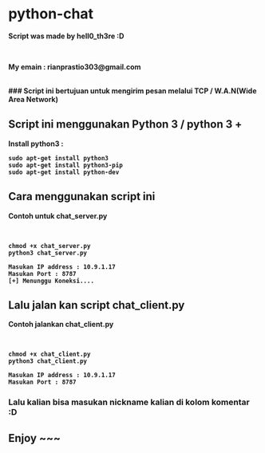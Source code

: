 # python-chat
<p><b>Script was made by hell0_th3re :D<b><p>
<br>
<p><b>My emain : rianprastio303@gmail.com<b><p>
<br>
### Script ini bertujuan untuk mengirim pesan melalui TCP / W.A.N(Wide Area Network)

## Script ini menggunakan Python 3 / python 3 +
<p><b>Install python3 :<b><p>

    sudo apt-get install python3
    sudo apt-get install python3-pip
    sudo apt-get install python-dev

## Cara menggunakan script ini
<p><b>Contoh untuk chat_server.py<b><p>
<br>
    
    chmod +x chat_server.py
    python3 chat_server.py
    
    Masukan IP address : 10.9.1.17
    Masukan Port : 8787
    [+] Menunggu Koneksi....

## Lalu jalan kan script chat_client.py
<p><b>Contoh jalankan chat_client.py<b><p>
<br>

    chmod +x chat_client.py
    python3 chat_client.py
    
    Masukan IP address : 10.9.1.17
    Masukan Port : 8787

### Lalu kalian bisa masukan nickname kalian di kolom komentar :D

## Enjoy ~~~
